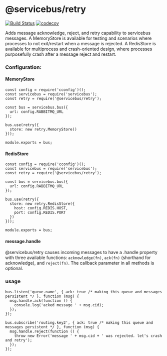 # @servicebus/retry
[![Build Status](https://travis-ci.org/servicebus/retry.svg?branch=master)](https://travis-ci.org/servicebus/retry)
[![codecov](https://codecov.io/gh/servicebus/retry/branch/master/graph/badge.svg)](https://codecov.io/gh/servicebus/retry)

Adds message acknowledge, reject, and retry capability to servicebus messages. A MemoryStore is available for testing and scenarios where processes to not exit/restart when a message is rejected. A RedisStore is available for multiprocess and crash-oriented design, where processes purposefully crash after a message reject and restart. 

### Configuration:

#### MemoryStore

```
const config = require('cconfig')();
const servicebus = require('servicebus');
const retry = require('@servicebus/retry');

const bus = servicebus.bus({
  url: config.RABBITMQ_URL
});

bus.use(retry({
  store: new retry.MemoryStore()
}));

module.exports = bus;
```

#### RedisStore

```
const config = require('cconfig')();
const servicebus = require('servicebus');
const retry = require('@servicebus/retry');

const bus = servicebus.bus({
  url: config.RABBITMQ_URL
});

bus.use(retry({
  store: new retry.RedisStore({
    host: config.REDIS.HOST,
    port: config.REDIS.PORT
  })
}));

module.exports = bus;
```

#### message.handle

@servicebus/retry causes incoming messages to have a .handle property with three available functions: `acknowledge(fn)`, `ack(fn)` (shorthand for acknowledge), and `reject(fn)`. The callback parameter in all methods is optional. 

### usage

```
bus.listen('queue.name', { ack: true /* making this queue and messages persistent */ }, function (msg) {
  msg.handle.ack(function () {
    console.log('acked message ' + msg.cid);
  });
});

bus.subscribe('routing.key2', { ack: true /* making this queue and messages persistent */ }, function (msg) {
  msg.handle.reject(function () {
    throw new Error('message ' + msg.cid + ' was rejected. let's crash and retry');
  });
});
```
